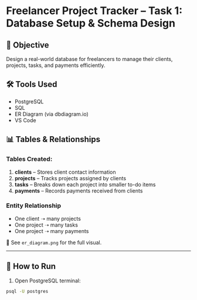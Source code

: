 # Freelancer Project Tracker – Task 1: Database Setup & Schema Design

## 📌 Objective  
Design a real-world database for freelancers to manage their clients, projects, tasks, and payments efficiently.

## 🛠️ Tools Used
- PostgreSQL
- SQL
- ER Diagram (via dbdiagram.io)
- VS Code

## 📊 Tables & Relationships

### Tables Created:
1. **clients** – Stores client contact information  
2. **projects** – Tracks projects assigned by clients  
3. **tasks** – Breaks down each project into smaller to-do items  
4. **payments** – Records payments received from clients

### Entity Relationship
- One client ➝ many projects  
- One project ➝ many tasks  
- One project ➝ many payments  

📎 See `er_diagram.png` for the full visual.

---

## 💾 How to Run

1. Open PostgreSQL terminal:

```bash
psql -U postgres
